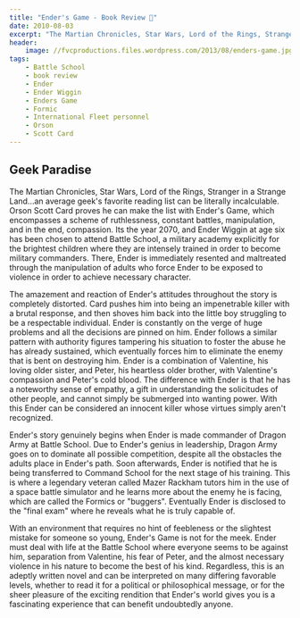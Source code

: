 ```yaml
---
title: "Ender's Game - Book Review 👾"
date: 2010-08-03
excerpt: "The Martian Chronicles, Star Wars, Lord of the Rings, Stranger in a Strange Land...an average geek's favorite reading list can be literally incalculable."
header:
    image: //fvcproductions.files.wordpress.com/2013/08/enders-game.jpg
tags:
    - Battle School
    - book review
    - Ender
    - Ender Wiggin
    - Enders Game
    - Formic
    - International Fleet personnel
    - Orson
    - Scott Card
---
```


## Geek Paradise

The Martian Chronicles, Star Wars, Lord of the Rings, Stranger in a Strange Land...an average geek's favorite reading list can be literally incalculable. Orson Scott Card proves he can make the list with Ender's Game, which encompasses a scheme of ruthlessness, constant battles, manipulation, and in the end, compassion. Its the year 2070, and Ender Wiggin at age six has been chosen to attend Battle School, a military academy explicitly for the brightest children where they are intensely trained in order to become military commanders. There, Ender is immediately resented and maltreated through the manipulation of adults who force Ender to be exposed to violence in order to achieve necessary character.

The amazement and reaction of Ender's attitudes throughout the story is completely distorted. Card pushes him into being an impenetrable killer with a brutal response, and then shoves him back into the little boy struggling to be a respectable individual. Ender is constantly on the verge of huge problems and all the decisions are pinned on him. Ender follows a similar pattern with authority figures tampering his situation to foster the abuse he has already sustained, which eventually forces him to eliminate the enemy that is bent on destroying him. Ender is a combination of Valentine, his loving older sister, and Peter, his heartless older brother, with Valentine's compassion and Peter's cold blood. The difference with Ender is that he has a noteworthy sense of empathy, a gift in understanding the solicitudes of other people, and cannot simply be submerged into wanting power. With this Ender can be considered an innocent killer whose virtues simply aren't recognized.

Ender's story genuinely begins when Ender is made commander of Dragon Army at Battle School. Due to Ender's genius in leadership, Dragon Army goes on to dominate all possible competition, despite all the obstacles the adults place in Ender's path. Soon afterwards, Ender is notified that he is being transferred to Command School for the next stage of his training. This is where a legendary veteran called Mazer Rackham tutors him in the use of a space battle simulator and he learns more about the enemy he is facing, which are called the Formics or "buggers". Eventually Ender is disclosed to the "final exam" where he reveals what he is truly capable of.

With an environment that requires no hint of feebleness or the slightest mistake for someone so young, Ender's Game is not for the meek. Ender must deal with life at the Battle School where everyone seems to be against him, separation from Valentine, his fear of Peter, and the almost necessary violence in his nature to become the best of his kind. Regardless, this is an adeptly written novel and can be interpreted on many differing favorable levels, whether to read it for a political or philosophical message, or for the sheer pleasure of the exciting rendition that Ender's world gives you is a fascinating experience that can benefit undoubtedly anyone.